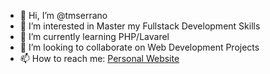 - 👋 Hi, I’m @tmserrano
- 👀 I’m interested in Master my Fullstack Development Skills
- 🌱 I’m currently learning PHP/Lavarel
- 💞️ I’m looking to collaborate on Web Development Projects
- 📫 How to reach me: [Personal Website](https://tmserrano.github.io/personalwebsite/)

